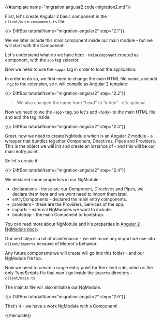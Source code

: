 {{#template name="migration.angular2.code-migration2.md"}}

First, let's create Angular 2 basic component in the `client/main.component.ts` file:

{{> DiffBox tutorialName="migration-angular2" step="2.1"}}

We we later include this main component inside our main module - but we will start with the Component.

Let's understand what do we have here - `MainComponent` created as component, with the `app` tag selector.

Now we need to use the `<app>` tag in order to load the application.

In order to do so, we first need to change the main HTML file name, and add `.ng2` to the extension, so it will compile as Angular 2 template:

{{> DiffBox tutorialName="migration-angular2" step="2.2"}}

> We also changed the name from "head" to "index" - it's optional.

Now we need to we the `<app>` tag, so let's add `<body>` to the main HTML file and add the tag inside:

{{> DiffBox tutorialName="migration-angular2" step="2.3"}}

Great. now we need to create NgModule which is an Angular 2 module - a wrapper that bundles together Component, Directives, Pipes and Providers. This is the object we will init and create an instance of - and this will be our main entry point.

So let's create it:

{{> DiffBox tutorialName="migration-angular2" step="2.4"}}

We declared some properties in our NgModule:

- declarations - these are our Component, Directives and Pipes, we declare them here and we wont need to import them later.
- entryComponents - declared the main entry components.
- providers - these are the Providers, Services of the app.
- imports - external NgModules we want to include.
- bootstrap - the main Component to bootstrap.

You can read more about NgModule and it's properties in [Angular 2 NgModule docs](https://angular.io/docs/ts/latest/guide/ngmodule.html).

Our next step is a bit of maintenance - we will move any import we use into `client/imports` because of Meteor's behavior.

Any future components we will create will go into this folder - and our NgModule file too.

Now we need to create a single entry point for the client side, which is the only TypeScripts file that won't go inside the `imports` directory - `client/main.ts`.

The main.ts file will also initialize our NgModule:

{{> DiffBox tutorialName="migration-angular2" step="2.6"}}

That's it - we have a work NgModule with a Component!

{{/template}}
